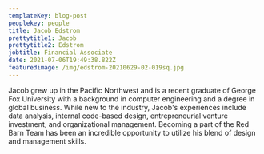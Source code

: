 ```yaml
---
templateKey: blog-post
peoplekey: people
title: Jacob Edstrom
prettytitle1: Jacob
prettytitle2: Edstrom
jobtitle: Financial Associate
date: 2021-07-06T19:49:38.822Z
featuredimage: /img/edstrom-20210629-02-019sq.jpg
---
```

Jacob grew up in the Pacific Northwest and is a recent graduate of George Fox University with a background in computer engineering and a degree in global business. While new to the industry, Jacob's experiences include data analysis, internal code-based design, entrepreneurial venture investment, and organizational management. Becoming a part of the Red Barn Team has been an incredible opportunity to utilize his blend of design and management skills.